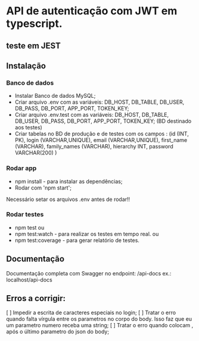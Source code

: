 # API de autenticação com JWT em typescript.
## teste em JEST

## Instalação

### Banco de dados
- Instalar Banco de dados MySQL;
- Criar arquivo .env com as variáveis: DB_HOST, DB_TABLE, DB_USER, DB_PASS, DB_PORT, APP_PORT, TOKEN_KEY;
- Criar arquivo .env.test com as variáveis: DB_HOST, DB_TABLE, DB_USER, DB_PASS, DB_PORT, APP_PORT, TOKEN_KEY; (BD destinado aos testes)
- Criar tabelas no BD de produção e de testes com os campos :
(id (INT, PK), login (VARCHAR,UNIQUE), email (VARCHAR,UNIQUE), first_name (VARCHAR), family_names (VARCHAR), hierarchy INT, password VARCHAR(200) )

### Rodar app
- npm install - para instalar as dependências;
- Rodar com 'npm start';

Necessário setar os arquivos .env antes de rodar!!

### Rodar testes
- npm test
ou 
- npm test:watch - para realizar os testes em tempo real.
ou
- npm test:coverage - para gerar relatório de testes.

## Documentação

Documentação completa com Swagger no endpoint: /api-docs
ex.: localhost/api-docs 

## Erros a corrigir:

[ ] Impedir a escrita de caracteres especiais no login;
[ ] Tratar o erro quando falta vírgula entre os parametros no corpo do body. Isso faz que eu um parametro numero receba uma string;
[ ] Tratar o erro quando colocam , após o último parametro do json do body;